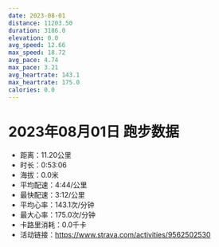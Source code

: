 ```yaml
---
date: 2023-08-01
distance: 11203.50
duration: 3186.0
elevation: 0.0
avg_speed: 12.66
max_speed: 18.72
avg_pace: 4.74
max_pace: 3.21
avg_heartrate: 143.1
max_heartrate: 175.0
calories: 0.0
---
```


# 2023年08月01日 跑步数据

- 距离：11.20公里
- 时长：0:53:06
- 海拔：0.0米
- 平均配速：4:44/公里
- 最快配速：3:12/公里
- 平均心率：143.1次/分钟
- 最大心率：175.0次/分钟
- 卡路里消耗：0.0千卡
- 活动链接：https://www.strava.com/activities/9562502530
